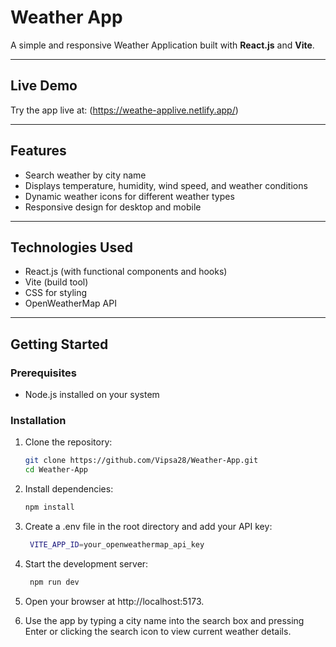 # Weather App

A simple and responsive Weather Application built with **React.js** and **Vite**.

---

## Live Demo

Try the app live at: (https://weathe-applive.netlify.app/)

---

## Features

- Search weather by city name
- Displays temperature, humidity, wind speed, and weather conditions
- Dynamic weather icons for different weather types
- Responsive design for desktop and mobile

---

## Technologies Used

- React.js (with functional components and hooks)
- Vite (build tool)
- CSS for styling
- OpenWeatherMap API 

---

## Getting Started

### Prerequisites

- Node.js installed on your system

### Installation

1. Clone the repository:
   ```bash
   git clone https://github.com/Vipsa28/Weather-App.git
   cd Weather-App
2. Install dependencies:
   ```bash
   npm install

3. Create a .env file in the root directory and add your API key:
   ```bash
    VITE_APP_ID=your_openweathermap_api_key

4. Start the development server:
   ```bash
    npm run dev

5. Open your browser at http://localhost:5173.

6. Use the app by typing a city name into the search box and pressing Enter or clicking the search icon to view current weather details.
